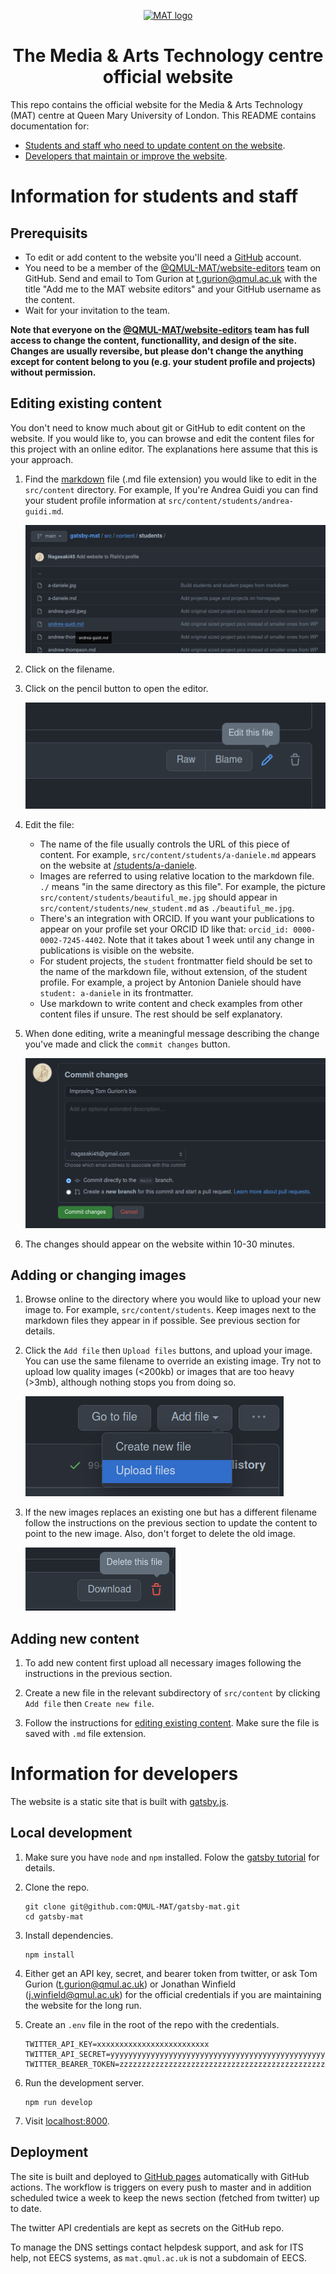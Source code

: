<p align="center">
  <a href="http://mat.qmul.ac.uk">
    <img alt="MAT logo" src="http://mat.qmul.ac.uk/images/logo.gif" width="60" />
  </a>
</p>
<h1 align="center">
  The Media & Arts Technology centre official website
</h1>

This repo contains the official website for the Media & Arts Technology (MAT) centre at Queen Mary University of London. This README contains documentation for:
- [Students and staff who need to update content on the website](#information-for-students-and-staff).
- [Developers that maintain or improve the website](#information-for-developers).

# Information for students and staff

## Prerequisits

- To edit or add content to the website you'll need a [GitHub](https://github.com) account.
- You need to be a member of the [@QMUL-MAT/website-editors](https://github.com/orgs/QMUL-MAT/teams/website-editors/) team on GitHub. Send and email to Tom Gurion at [t.gurion@qmul.ac.uk](mailto:t.gurion@qmul.ac.uk) with the title "Add me to the MAT website editors" and your GitHub username as the content.
- Wait for your invitation to the team.

**Note that everyone on the [@QMUL-MAT/website-editors](https://github.com/orgs/QMUL-MAT/teams/website-editors/) team has full access to change the content, functionallity, and design of the site. Changes are usually reversibe, but please don't change the anything except for content belong to you (e.g. your student profile and projects) without permission.**

## Editing existing content

You don't need to know much about git or GitHub to edit content on the website. If you would like to, you can browse and edit the content files for this project with an online editor. The explanations here assume that this is your approach.

1. Find the [markdown](https://www.markdownguide.org/) file (.md file extension) you would like to edit in the `src/content` directory. For example, If you're Andrea Guidi you can find your student profile information at `src/content/students/andrea-guidi.md`.

    ![](/readme_pics/students_filepath.png)

1. Click on the filename.

1. Click on the pencil button to open the editor.

    ![](/readme_pics/edit_button.png)

1. Edit the file:

    - The name of the file usually controls the URL of this piece of content. For example, `src/content/students/a-daniele.md` appears on the website at [/students/a-daniele](http://mat.qmul.ac.uk/students/a-daniele).
    - Images are referred to using relative location to the markdown file. `./` means "in the same directory as this file". For example, the picture `src/content/students/beautiful_me.jpg` should appear in `src/content/students/new_student.md` as `./beautiful_me.jpg`.
    - There's an integration with ORCID. If you want your publications to appear on your profile set your ORCID ID like that: `orcid_id: 0000-0002-7245-4402`. Note that it takes about 1 week until any change in publications is visible on the website.
    - For student projects, the `student` frontmatter field should be set to the name of the markdown file, without extension, of the student profile. For example, a project by Antonion Daniele should have `student: a-daniele` in its frontmatter.
    - Use markdown to write content and check examples from other content files if unsure. The rest should be self explanatory.

1. When done editing, write a meaningful message describing the change you've made and click the `commit changes` button.

    ![](/readme_pics/commit_message_and_button.png)

1. The changes should appear on the website within 10-30 minutes.

## Adding or changing images

1. Browse online to the directory where you would like to upload your new image to. For example, `src/content/students`. Keep images next to the markdown files they appear in if possible. See previous section for details.

1. Click the `Add file` then `Upload files` buttons, and upload your image. You can use the same filename to override an existing image. Try not to upload low quality images (<200kb) or images that are too heavy (>3mb), although nothing stops you from doing so.

    ![](/readme_pics/upload_files.png)

1. If the new images replaces an existing one but has a different filename follow the instructions on the previous section to update the content to point to the new image. Also, don't forget to delete the old image.

    ![](/readme_pics/delete_file.png)

## Adding new content

1. To add new content first upload all necessary images following the instructions in the previous section.

1. Create a new file in the relevant subdirectory of `src/content` by clicking `Add file` then `Create new file`.

1. Follow the instructions for [editing existing content](#editing-existing-content). Make sure the file is saved with `.md` file extension.

# Information for developers

The website is a static site that is built with [gatsby.js](https://www.gatsbyjs.com/).

## Local development

1. Make sure you have `node` and `npm` installed. Folow the [gatsby tutorial](https://www.gatsbyjs.com/docs/tutorial/part-0/#nodejs) for details.

1. Clone the repo.

    ```shell
    git clone git@github.com:QMUL-MAT/gatsby-mat.git
    cd gatsby-mat
    ```

1. Install dependencies.

    ```shell
    npm install
    ```

1. Either get an API key, secret, and bearer token from twitter, or ask Tom Gurion ([t.gurion@qmul.ac.uk](mailto:t.gurion@qmul.ac.uk)) or Jonathan Winfield ([j.winfield@qmul.ac.uk](mailto:j.winfield@qmul.ac.uk)) for the official credentials if you are maintaining the website for the long run.

1. Create an `.env` file in the root of the repo with the credentials.

    ```shell
    TWITTER_API_KEY=xxxxxxxxxxxxxxxxxxxxxxxxx
    TWITTER_API_SECRET=yyyyyyyyyyyyyyyyyyyyyyyyyyyyyyyyyyyyyyyyyyyyyyyyyy
    TWITTER_BEARER_TOKEN=zzzzzzzzzzzzzzzzzzzzzzzzzzzzzzzzzzzzzzzzzzzzzzzzzzzzzzzzzzzzzzzzzzzzzzzzzzzzzzzzzzzzzzzzzzzzzzzzzzzzzzzzzzzzzzzzzzzzzzzz
    ```

1. Run the development server.

    ```shell
    npm run develop
    ```

1. Visit [localhost:8000](http://localhost:8000).

## Deployment

The site is built and deployed to [GitHub pages](https://pages.github.com/) automatically with GitHub actions. The workflow is triggers on every push to master and in addition scheduled twice a week to keep the news section (fetched from twitter) up to date.

The twitter API credentials are kept as secrets on the GitHub repo.

To manage the DNS settings contact helpdesk support, and ask for ITS help, not EECS systems, as `mat.qmul.ac.uk` is not a subdomain of EECS.